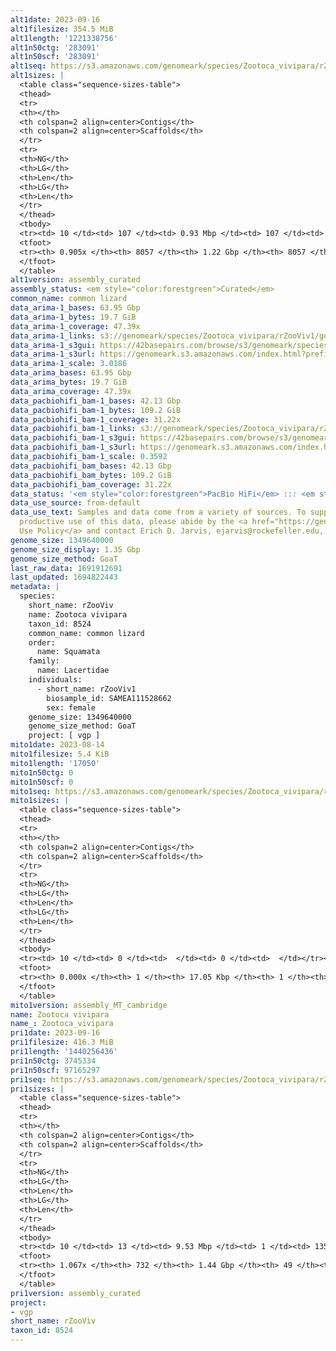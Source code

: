 ```yaml
---
alt1date: 2023-09-16
alt1filesize: 354.5 MiB
alt1length: '1221338756'
alt1n50ctg: '283091'
alt1n50scf: '283091'
alt1seq: https://s3.amazonaws.com/genomeark/species/Zootoca_vivipara/rZooViv1/assembly_curated/rZooViv1.alt.cur.20230916.fasta.gz
alt1sizes: |
  <table class="sequence-sizes-table">
  <thead>
  <tr>
  <th></th>
  <th colspan=2 align=center>Contigs</th>
  <th colspan=2 align=center>Scaffolds</th>
  </tr>
  <tr>
  <th>NG</th>
  <th>LG</th>
  <th>Len</th>
  <th>LG</th>
  <th>Len</th>
  </tr>
  </thead>
  <tbody>
  <tr><td> 10 </td><td> 107 </td><td> 0.93 Mbp </td><td> 107 </td><td> 0.93 Mbp </td></tr><tr><td> 20 </td><td> 283 </td><td> 0.64 Mbp </td><td> 283 </td><td> 0.64 Mbp </td></tr><tr><td> 30 </td><td> 525 </td><td> 479.85 Kbp </td><td> 525 </td><td> 479.85 Kbp </td></tr><tr><td> 40 </td><td> 845 </td><td> 372.35 Kbp </td><td> 845 </td><td> 372.35 Kbp </td></tr><tr style="background-color:#cccccc;"><td> 50 </td><td> 1260 </td><td> 283.09 Kbp </td><td> 1260 </td><td> 283.09 Kbp </td></tr><tr><td> 60 </td><td> 1818 </td><td> 205.75 Kbp </td><td> 1818 </td><td> 205.75 Kbp </td></tr><tr><td> 70 </td><td> 2633 </td><td> 133.26 Kbp </td><td> 2633 </td><td> 133.26 Kbp </td></tr><tr><td> 80 </td><td> 4052 </td><td> 67.16 Kbp </td><td> 4052 </td><td> 67.16 Kbp </td></tr><tr><td> 90 </td><td> 7652 </td><td> 18.82 Kbp </td><td> 7652 </td><td> 18.82 Kbp </td></tr><tr><td> 100 </td><td> 0 </td><td>  </td><td> 0 </td><td>  </td></tr></tbody>
  <tfoot>
  <tr><th> 0.905x </th><th> 8057 </th><th> 1.22 Gbp </th><th> 8057 </th><th> 1.22 Gbp </th></tr>
  </tfoot>
  </table>
alt1version: assembly_curated
assembly_status: <em style="color:forestgreen">Curated</em>
common_name: common lizard
data_arima-1_bases: 63.95 Gbp
data_arima-1_bytes: 19.7 GiB
data_arima-1_coverage: 47.39x
data_arima-1_links: s3://genomeark/species/Zootoca_vivipara/rZooViv1/genomic_data/arima/<br>
data_arima-1_s3gui: https://42basepairs.com/browse/s3/genomeark/species/Zootoca_vivipara/rZooViv1/genomic_data/arima/
data_arima-1_s3url: https://genomeark.s3.amazonaws.com/index.html?prefix=species/Zootoca_vivipara/rZooViv1/genomic_data/arima/
data_arima-1_scale: 3.0186
data_arima_bases: 63.95 Gbp
data_arima_bytes: 19.7 GiB
data_arima_coverage: 47.39x
data_pacbiohifi_bam-1_bases: 42.13 Gbp
data_pacbiohifi_bam-1_bytes: 109.2 GiB
data_pacbiohifi_bam-1_coverage: 31.22x
data_pacbiohifi_bam-1_links: s3://genomeark/species/Zootoca_vivipara/rZooViv1/genomic_data/pacbio_hifi/<br>
data_pacbiohifi_bam-1_s3gui: https://42basepairs.com/browse/s3/genomeark/species/Zootoca_vivipara/rZooViv1/genomic_data/pacbio_hifi/
data_pacbiohifi_bam-1_s3url: https://genomeark.s3.amazonaws.com/index.html?prefix=species/Zootoca_vivipara/rZooViv1/genomic_data/pacbio_hifi/
data_pacbiohifi_bam-1_scale: 0.3592
data_pacbiohifi_bam_bases: 42.13 Gbp
data_pacbiohifi_bam_bytes: 109.2 GiB
data_pacbiohifi_bam_coverage: 31.22x
data_status: '<em style="color:forestgreen">PacBio HiFi</em> ::: <em style="color:forestgreen">Arima</em>'
data_use_source: from-default
data_use_text: Samples and data come from a variety of sources. To support fair and
  productive use of this data, please abide by the <a href="https://genome10k.soe.ucsc.edu/data-use-policies/">Data
  Use Policy</a> and contact Erich D. Jarvis, ejarvis@rockefeller.edu, with any questions.
genome_size: 1349640000
genome_size_display: 1.35 Gbp
genome_size_method: GoaT
last_raw_data: 1691912691
last_updated: 1694822443
metadata: |
  species:
    short_name: rZooViv
    name: Zootoca vivipara
    taxon_id: 8524
    common_name: common lizard
    order:
      name: Squamata
    family:
      name: Lacertidae
    individuals:
      - short_name: rZooViv1
        biosample_id: SAMEA111528662
        sex: female
    genome_size: 1349640000
    genome_size_method: GoaT
    project: [ vgp ]
mito1date: 2023-08-14
mito1filesize: 5.4 KiB
mito1length: '17050'
mito1n50ctg: 0
mito1n50scf: 0
mito1seq: https://s3.amazonaws.com/genomeark/species/Zootoca_vivipara/rZooViv1/assembly_MT_cambridge/rZooViv1.MT.20230814.fasta.gz
mito1sizes: |
  <table class="sequence-sizes-table">
  <thead>
  <tr>
  <th></th>
  <th colspan=2 align=center>Contigs</th>
  <th colspan=2 align=center>Scaffolds</th>
  </tr>
  <tr>
  <th>NG</th>
  <th>LG</th>
  <th>Len</th>
  <th>LG</th>
  <th>Len</th>
  </tr>
  </thead>
  <tbody>
  <tr><td> 10 </td><td> 0 </td><td>  </td><td> 0 </td><td>  </td></tr><tr><td> 20 </td><td> 0 </td><td>  </td><td> 0 </td><td>  </td></tr><tr><td> 30 </td><td> 0 </td><td>  </td><td> 0 </td><td>  </td></tr><tr><td> 40 </td><td> 0 </td><td>  </td><td> 0 </td><td>  </td></tr><tr style="background-color:#cccccc;"><td> 50 </td><td> 0 </td><td style="background-color:#ff8888;">  </td><td> 0 </td><td style="background-color:#ff8888;">  </td></tr><tr><td> 60 </td><td> 0 </td><td>  </td><td> 0 </td><td>  </td></tr><tr><td> 70 </td><td> 0 </td><td>  </td><td> 0 </td><td>  </td></tr><tr><td> 80 </td><td> 0 </td><td>  </td><td> 0 </td><td>  </td></tr><tr><td> 90 </td><td> 0 </td><td>  </td><td> 0 </td><td>  </td></tr><tr><td> 100 </td><td> 0 </td><td>  </td><td> 0 </td><td>  </td></tr></tbody>
  <tfoot>
  <tr><th> 0.000x </th><th> 1 </th><th> 17.05 Kbp </th><th> 1 </th><th> 17.05 Kbp </th></tr>
  </tfoot>
  </table>
mito1version: assembly_MT_cambridge
name: Zootoca vivipara
name_: Zootoca_vivipara
pri1date: 2023-09-16
pri1filesize: 416.3 MiB
pri1length: '1440256436'
pri1n50ctg: 3745334
pri1n50scf: 97165297
pri1seq: https://s3.amazonaws.com/genomeark/species/Zootoca_vivipara/rZooViv1/assembly_curated/rZooViv1.pri.cur.20230916.fasta.gz
pri1sizes: |
  <table class="sequence-sizes-table">
  <thead>
  <tr>
  <th></th>
  <th colspan=2 align=center>Contigs</th>
  <th colspan=2 align=center>Scaffolds</th>
  </tr>
  <tr>
  <th>NG</th>
  <th>LG</th>
  <th>Len</th>
  <th>LG</th>
  <th>Len</th>
  </tr>
  </thead>
  <tbody>
  <tr><td> 10 </td><td> 13 </td><td> 9.53 Mbp </td><td> 1 </td><td> 135.72 Mbp </td></tr><tr><td> 20 </td><td> 29 </td><td> 7.55 Mbp </td><td> 3 </td><td> 120.54 Mbp </td></tr><tr><td> 30 </td><td> 50 </td><td> 5.66 Mbp </td><td> 4 </td><td> 102.32 Mbp </td></tr><tr><td> 40 </td><td> 77 </td><td> 4.50 Mbp </td><td> 5 </td><td> 98.23 Mbp </td></tr><tr style="background-color:#cccccc;"><td> 50 </td><td> 109 </td><td style="background-color:#88ff88;"> 3.75 Mbp </td><td> 6 </td><td style="background-color:#88ff88;"> 97.17 Mbp </td></tr><tr><td> 60 </td><td> 150 </td><td> 2.93 Mbp </td><td> 8 </td><td> 88.83 Mbp </td></tr><tr><td> 70 </td><td> 200 </td><td> 2.49 Mbp </td><td> 10 </td><td> 72.12 Mbp </td></tr><tr><td> 80 </td><td> 262 </td><td> 1.94 Mbp </td><td> 12 </td><td> 59.63 Mbp </td></tr><tr><td> 90 </td><td> 343 </td><td> 1.41 Mbp </td><td> 14 </td><td> 54.49 Mbp </td></tr><tr><td> 100 </td><td> 470 </td><td> 0.75 Mbp </td><td> 17 </td><td> 42.82 Mbp </td></tr></tbody>
  <tfoot>
  <tr><th> 1.067x </th><th> 732 </th><th> 1.44 Gbp </th><th> 49 </th><th> 1.44 Gbp </th></tr>
  </tfoot>
  </table>
pri1version: assembly_curated
project:
- vgp
short_name: rZooViv
taxon_id: 8524
---
```

